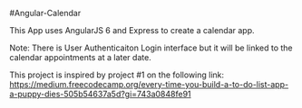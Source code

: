 #Angular-Calendar

This App uses AngularJS 6 and Express to create a calendar app. 

Note: There is  User Authenticaiton Login interface but it will be linked to the calendar appointments at a later date.

This project is inspired by project #1 on the following link: https://medium.freecodecamp.org/every-time-you-build-a-to-do-list-app-a-puppy-dies-505b54637a5d?gi=743a0848fe91
